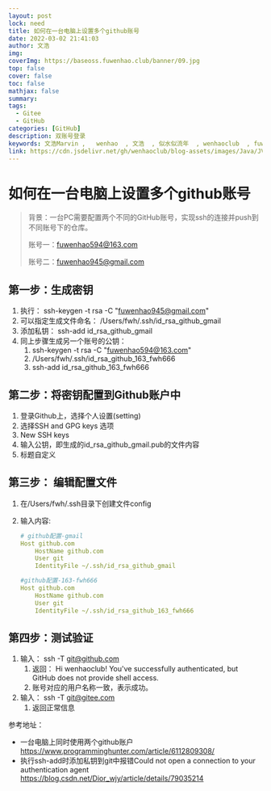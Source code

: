 ```yaml
---
layout: post
lock: need
title: 如何在一台电脑上设置多个github账号
date: 2022-03-02 21:41:03
author: 文浩
img:
coverImg: https://baseoss.fuwenhao.club/banner/09.jpg
top: false
cover: false
toc: false
mathjax: false
summary:
tags:
  - Gitee
  - GitHub
categories: [GitHub]
description: 双账号登录
keywords: 文浩Marvin ,   wenhao  , 文浩  , 似水似流年  , wenhaoclub  , fuwenhao.club , plus.fuwenhao.club  ,文浩的博客 , 似水似流年的博客
link: https://cdn.jsdelivr.net/gh/wenhaoclub/blog-assets/images/Java/JVM/head2.jpg
---
```


# 如何在一台电脑上设置多个github账号
<link rel="stylesheet" href="https://cdn.jsdelivr.net/gh/wenhaoclub/blog-assets/files/js/css/APlayer.min.css">
<script src="https://cdn.jsdelivr.net/gh/wenhaoclub/blog-assets/files/js/APlayer.min.js"></script>
<script src="https://cdn.jsdelivr.net/npm/meting@1.1.0/dist/Meting.min.js"></script>
<div class="aplayer" data-id="1901371647" data-server="netease" data-type="song" data-mode="single" data-autoplay="true"></div>


> 背景：一台PC需要配置两个不同的GitHub账号，实现ssh的连接并push到不同账号下的仓库。
>
> 账号一：fuwenhao594@163.com
>
> 账号二：fuwenhao945@gmail.com



## 第一步：生成密钥

1. 执行： ssh-keygen -t rsa -C "fuwenhao945@gmail.com"
2. 可以指定生成文件命名： /Users/fwh/.ssh/id_rsa_github_gmail
3. 添加私钥：  ssh-add id_rsa_github_gmail
4. 同上步骤生成另一个账号的公钥：
   1. ssh-keygen -t rsa -C "fuwenhao594@163.com"
   2. /Users/fwh/.ssh/id_rsa_github_163_fwh666
   3.  ssh-add id_rsa_github_163_fwh666



## 第二步：将密钥配置到Github账户中

1. 登录Github上，选择个人设置(setting) 
2. 选择SSH and GPG keys 选项
3. New SSH  keys
4. 输入公钥，即生成的id_rsa_github_gmail.pub的文件内容
5. 标题自定义



## 第三步： 编辑配置文件

1. 在/Users/fwh/.ssh目录下创建文件config

2. 输入内容:

   ```yaml
   # github配置-gmail
   Host github.com
       HostName github.com
       User git
       IdentityFile ~/.ssh/id_rsa_github_gmail
   
   #github配置-163-fwh666
   Host github.com
       HostName github.com
       User git
       IdentityFile ~/.ssh/id_rsa_github_163_fwh666
   ```



## 第四步：测试验证

1. 输入： ssh -T git@github.com 
   1. 返回：  Hi wenhaoclub! You've successfully authenticated, but GitHub does not provide shell access.  
   2. 账号对应的用户名称一致，表示成功。
2. 输入： ssh -T git@gitee.com
   1. 返回正常信息







参考地址：

-  一台电脑上同时使用两个github账户  https://www.programminghunter.com/article/6112809308/
- 执行ssh-add时添加私钥到git中报错Could not open a connection to your authentication agent https://blog.csdn.net/Dior_wjy/article/details/79035214

